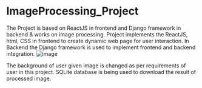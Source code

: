 # ImageProcessing_Project
The Project is based on ReactJS in frontend and Django framework in backend &amp; works on image processing. 
Project implements the ReactJS, html, CSS in frontend to create  dynamic web page for user interaction. In Backend the Django
framework is used to implement frontend and backend integration.
![image](https://github.com/user-attachments/assets/f5540cc6-7d4f-4640-98fd-ae77bdaff6c9)

The background of user given image is changed as per requirements of user in this  project.
SQLite database is being used to download the result of processed image. 
